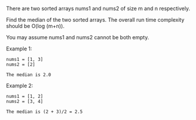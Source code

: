 There are two sorted arrays nums1 and nums2 of size m and n respectively.

Find the median of the two sorted arrays. The overall run time complexity should be O(log (m+n)).

You may assume nums1 and nums2 cannot be both empty.

Example 1:
```
nums1 = [1, 3]
nums2 = [2]

The median is 2.0

```

Example 2:
```
nums1 = [1, 2]
nums2 = [3, 4]

The median is (2 + 3)/2 = 2.5

```
